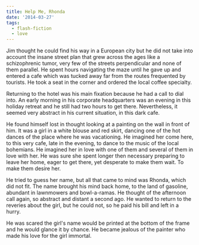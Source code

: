 ```yaml
---
title: Help Me, Rhonda
date: '2014-03-27'
tags:
  - flash-fiction
  - love
---
```


Jim thought he could find his way in a European city but he did not take into
account the insane street plan that grew across the ages like a schizophrenic
tumor, very few of the streets perpendicular and none of them parallel. He spent
hours navigating the maze until he gave up and entered a cafe which was tucked
away far from the routes frequented by tourists. He took a seat in the corner
and ordered the local coffee specialty.

<!-- truncate -->

Returning to the hotel was his main fixation because he had a call to dial into.
An early morning in his corporate headquarters was an evening in this holiday
retreat and he still had two hours to get there. Nevertheless, it seemed very
abstract in his current situation, in this dark cafe.

He found himself lost in thought looking at a painting on the wall in front of
him. It was a girl in a white blouse and red skirt, dancing one of the hot
dances of the place where he was vacationing. He imagined her come here, to this
very cafe, late in the evening, to dance to the music of the local bohemians. He
imagined her in love with one of them and several of them in love with her. He
was sure she spent longer then necessary preparing to leave her home, eager to
get there, yet desperate to make them wait. To make them desire her.

He tried to guess her name, but all that came to mind was Rhonda, which did not
fit. The name brought his mind back home, to the land of gasoline, abundant in
lawnmowers and bowl-a-ramas. He thought of the afternoon call again, so abstract
and distant a second ago. He wanted to return to the reveries about the girl,
but he could not, so he paid his bill and left in a hurry.

He was scared the girl's name would be printed at the bottom of the frame and he
would glance it by chance. He became jealous of the painter who made his love
for the girl immortal.
